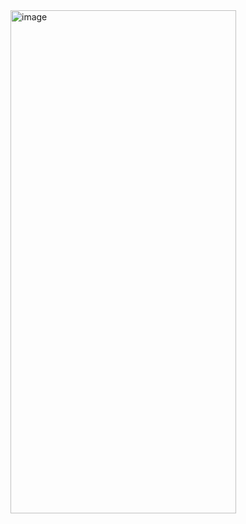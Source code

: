 <img width="361" height="805" alt="image" src="https://github.com/user-attachments/assets/6ed00e94-f206-42b5-b48a-42696676081b" />
